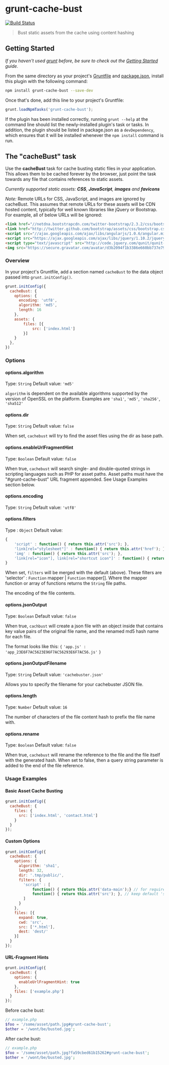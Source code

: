 # grunt-cache-bust

[![Build Status](https://travis-ci.org/hollandben/grunt-cache-bust.png?branch=master)](https://travis-ci.org/hollandben/grunt-cache-bust)

> Bust static assets from the cache using content hashing

## Getting Started
_If you haven't used [grunt][] before, be sure to check out the [Getting Started][] guide._

From the same directory as your project's [Gruntfile][Getting Started] and [package.json][], install this plugin with the following command:

```bash
npm install grunt-cache-bust --save-dev
```

Once that's done, add this line to your project's Gruntfile:

```js
grunt.loadNpmTasks('grunt-cache-bust');
```

If the plugin has been installed correctly, running `grunt --help` at the command line should list the newly-installed plugin's task or tasks. In addition, the plugin should be listed in package.json as a `devDependency`, which ensures that it will be installed whenever the `npm install` command is run.

[grunt]: http://gruntjs.com/
[Getting Started]: https://github.com/gruntjs/grunt/blob/devel/docs/getting_started.md
[package.json]: https://npmjs.org/doc/json.html

## The "cacheBust" task

Use the **cacheBust** task for cache busting static files in your application. This allows them to be cached forever by the browser, just point the task towards any file that contains references to static assets.

_Currently supported static assets: **CSS**, **JavaScript**, **images** and **favicons**_

_Note:_ Remote URLs for CSS, JavaScript, and images are ignored by cacheBust.  This assumes that remote URLs for these assets will
be CDN hosted content, typically for well known libraries like jQuery or Bootstrap. For example, all of below URLs will be ignored:

```html
<link href="//netdna.bootstrapcdn.com/twitter-bootstrap/2.3.2/css/bootstrap-combined.min.css" rel="stylesheet">
<link href="http://twitter.github.com/bootstrap/assets/css/bootstrap.css" rel="stylesheet">
<script src="//ajax.googleapis.com/ajax/libs/angularjs/1.0.6/angular.min.js"></script>
<script src="https://ajax.googleapis.com/ajax/libs/jquery/1.10.2/jquery.min.js"></script>
<script type="text/javascript" src="http://code.jquery.com/qunit/qunit-1.12.0.js"></script>
<img src="https://secure.gravatar.com/avatar/d3b2094f1b3386e660bb737e797f5dcc?s=420" alt="test" />
```

### Overview
In your project's Gruntfile, add a section named `cacheBust` to the data object passed into `grunt.initConfig()`.

```js
grunt.initConfig({
  cacheBust: {
    options: {
      encoding: 'utf8',
      algorithm: 'md5',
      length: 16
    },
    assets: {
        files: [{
            src: ['index.html']
        }]
    }
  },
})
```

### Options

#### options.algorithm
Type: `String`
Default value: `'md5'`

`algorithm` is dependent on the available algorithms supported by the version of OpenSSL on the platform. Examples are `'sha1'`, `'md5'`, `'sha256'`, `'sha512'`

#### options.dir
Type: `String`
Default value: `false`

When set, `cachebust` will try to find the asset files using the dir as base path.

#### options.enableUrlFragmentHint
Type: `Boolean`
Default value: `false`

When true, `cachebust` will search single- and double-quoted strings in scripting languages such as PHP for asset paths.
Asset paths must have the "#grunt-cache-bust" URL fragment appended. See Usage Examples section below.

#### options.encoding
Type: `String`
Default value: `'utf8'`

#### options.filters
Type : `Object`
Default value:
```js
{
    'script' : function() { return this.attr('src'); },
    'link[rel="stylesheet"]' : function() { return this.attr('href'); },
    'img' : function() { return this.attr('src'); },
    'link[rel="icon"], link[rel="shortcut icon"]' : function() { return this.attr('href'); }
}
```

When set, `filters` will be merged with the default (above).  These filters are 'selector' : `Function` mapper | `Function` mapper[].
Where the mapper function or array of functions returns the `String` file paths.

The encoding of the file contents.

#### options.jsonOutput
Type: `Boolean`
Default value: `false`

When true, `cachbust` will create a json file with an object inside that contains key value pairs of the original file name, and the renamed md5 hash name for each file.

The format looks like this:
`{`
  `'app.js' : 'app_23E6F7AC5623E96F7AC56293E6F7AC56.js'`
`}`

#### options.jsonOutputFilename
Type: `String`
Default value: `'cachebuster.json'`

Allows you to specify the filename for your cachebuster JSON file.

#### options.length
Type: `Number`
Default value: `16`

The number of characters of the file content hash to prefix the file name with.

#### options.rename
Type: `Boolean`
Default value: `false`

When true, `cachebust` will rename the reference to the file and the file itself with the generated hash. When set to false, then a query string parameter is added to the end of the file reference.

### Usage Examples

#### Basic Asset Cache Busting

```js
grunt.initConfig({
  cacheBust: {
    files: {
      src: ['index.html', 'contact.html']
    }
  }
});
```

#### Custom Options

```js
grunt.initConfig({
  cacheBust: {
    options: {
      algorithm: 'sha1',
      length: 32,
      dir: '.tmp/public/',
      filters: {
        'script' : [
            function() { return this.attr('data-main');} // for requirejs mains.js
            function() { return this.attr('src'); }, // keep default 'src' mapper
        ]
      }
    },
    files: [{
      expand: true,
      cwd: 'src',
      src: ['*.html'],
      dest: 'dest/'
    }]
  }
});
```

#### URL-Fragment Hints

```js
grunt.initConfig({
  cacheBust: {
    options: {
      enableUrlFragmentHint: true
    },
    files: ['example.php']
  }
});
```

Before cache bust:

```php
// example.php
$foo = '/some/asset/path.jpg#grunt-cache-bust';
$other = '/wont/be/busted.jpg';
```

After cache bust:

```php
// example.php
$foo = '/some/asset/path.jpg?fa59cbed61b15262#grunt-cache-bust';
$other = '/wont/be/busted.jpg';
```
